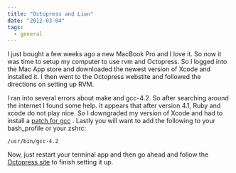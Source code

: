 ```yaml
---
title: "Octopress and Lion"
date: "2012-03-04"
tags:
  - general
---
```


I just bought a few weeks ago a new MacBook Pro and I love it. So now it was time to setup my computer to use rvm and Octopress. So I logged into the Mac App store and downloaded the newest version of Xcode and installed it. I then went to the Octopress webstite and followed the directions on setting up RVM.

I ran into several errors about make and gcc-4.2. So after searching around the internet I found some help. It appears that after version 4.1, Ruby and xcode do not play nice. So I downgraded my version of Xcode and had to install a [patch for gcc](https://github.com/kennethreitz/osx-gcc-installer/downloads) . Lastly you will want to add the following to your bash_profile or your zshrc:

```
/usr/bin/gcc-4.2
```

Now, just restart your terminal app and then go ahead and follow the [Octopress site](http://octopress.org/docs/setup/) to finish setting it up.

